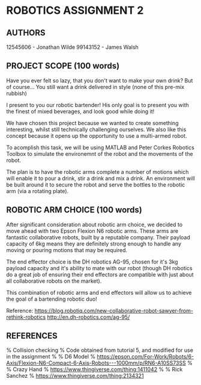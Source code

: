 ROBOTICS ASSIGNMENT 2
==================================

AUTHORS
----------------------------------
12545606 - Jonathan Wilde
99143152 - James Walsh

PROJECT SCOPE (100 words)
----------------------------------
Have you ever felt so lazy, that you don't want to make your own drink? But of course... You still want a drink delivered in style (none of this pre-mix rubbish)

I present to you our robotic bartender! His only goal is to present you with the finest of mixed beverages, and look good while doing it!

We have chosen this project because we wanted to create something interesting, whilst still technically challenging ourselves. We also like this concept because it opens up the opportunity to use a multi-armed robot.

To acomplish this task, we will be using MATLAB and Peter Corkes Robotics Toolbox to simulate the environemnt of the robot and the movements of the robot.

The plan is to have the robotic arms complete a number of motions which will enable it to pour a drink, stir a drink and mix a drink. An environment will be built around it to secure the robot and serve the bottles to the robotic arm (via a rotating plate).

ROBOTIC ARM CHOICE (100 words)
----------------------------------
After significant consideration about robotic arm choice, we decided to move ahead with two Epson Flexion N6 robotic arms. These arms are fantastic collaborative robots, built by a reputable company. Their payload capacity of 6kg means they are definitely strong enough to handle any moving or pouring motions that may be required.

The end effector choice is the DH robotics AG-95, chosen for it's 3kg payload capacity and it's ability to mate with our robot (though DH robotics do a great job of ensuring their end effectors are compatible with just about all collaborative robots on the market).

This combination of robotic arms and end effectors will allow us to achieve the goal of a bartending robotic duo!

Reference:
https://blog.robotiq.com/new-collaborative-robot-sawyer-from-rethink-robotics
http://en.dh-robotics.com/ag-95/

REFERENCES
----------------------------------
% Collision checking
%   Code obtained from tutorial 5, and modified for use in the assignment
%
% D6 Model
%   https://epson.com/For-Work/Robots/6-Axis/Flexion-N6-Compact-6-Axis-Robots---1000mm/p/RN6-A10SS73SS
%
% Crazy Hand
%   https://www.thingiverse.com/thing:1411042
%
% Rick Sanchez
%   https://www.thingiverse.com/thing:2134321